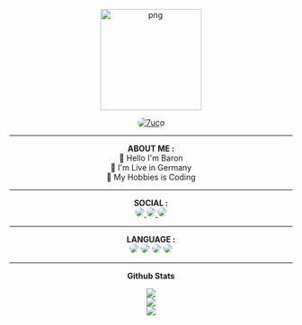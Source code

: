 <head>
    <meta charset="utf-8">
    <meta http-equiv="X-UA-Compatible" content="IE=edge">
    <meta name="viewport" content="width=device-width, initial-scale=1, shrink-to-fit=no">
    <meta name="description" content="Baron">
    <meta name="robots" content="archive, follow, imageindex, index, odp, snippet, translate">
    <meta name="author" content="Baron">
    <title>Baron</title>
    <script src="https://kit.fontawesome.com/5367cb78eb.js" crossorigin="anonymous"></script>
    <meta property="og:site_name" name="og:site_name" content="Tool">
    <meta property="og:title" name="og:title" content="Barons Website">
    <meta property="og:url" name="og:url" content="https://7ucg.github.io/7ucg/">
    <meta property="og:description" name="og:description" content="Profile & Links">
    <meta property="og:image" content="https://telegra.ph/file/850874518f340f1babf9e.jpg">
    <link rel="shortcut icon" href="/image/baron.png" />
    <script src="https://cdn.rawgit.com/bungfrangki/efeksalju/2a7805c7/efek-salju.js" type="text/javascript"></script>
    <meta name="msapplication-TileColor" content="#ffffff">
    <meta name="theme-color" content="#ffffff">
    <link rel="stylesheet" href="style.css">
    <link rel="canonical" href="/">
</head>

<link rel="stylesheet" type="text/css" href="style.css">
<body>
<p align="center">
   <img style="width: 180px; height: 180px;" src="https://avatars.githubusercontent.com/u/161209670?s=400&u=b62a14de3fb23a0d550dc6a0f36d4e3a13fd32eb&v=4" alt="png" width="128" height="128"/>
</p>

<p align="center">
    <a href="https://github.com/7ucg">
        <img title="7ucg" style="border-radius: 25px;" src="https://img.shields.io/badge/Baron-red?colorA=%23ff0000&colorB=%23ff0000&style=for-the-badge">
    </a>
</p>

<hr>

<div align="center">
    <span><b>ABOUT ME :</b></span>
</div>

<div align="center">
    <div>
        <span>👋 Hello I'm Baron</span>
        <br>
        <span>📌 I'm Live in Germany</span>
        <br>
        <span>📌 My Hobbies is Coding </span>
    </div>
</div>

<hr>
<body>
<div align="center">
    <span><b>SOCIAL :</b></span>
</div>

<div align="center">
    <a href="https://t.me/xyqr0">
        <img style="border-radius: 25px;" src="https://img.shields.io/badge/Telegram-%23118EEA.svg?logo=Telegram&logoColor=white">
    </a>
    <a href="https://wa.me/4365069006531">
        <img style="border-radius: 25px;" src="https://img.shields.io/badge/Whatsapp-%23017e40.svg?logo=Whatsapp&logoColor=white">
    </a>
    <a href="https://instagram.com/6u.cg">
        <img style="border-radius: 25px;" src="https://img.shields.io/badge/Instagram-%23bc2a8d.svg?logo=Instagram&logoColor=white">
    </a>
</div>



<hr>

<div align="center">
    <span><b>LANGUAGE :</b></span>
</div>

<div align="center">
    <img style="border-radius: 25px;" src="https://img.shields.io/badge/python-3670A0?style=for-the-badge&logo=python&logoColor=ffdd54">
    <img style="border-radius: 25px;" src="https://img.shields.io/badge/javascript-%23323330.svg?style=for-the-badge&logo=javascript&logoColor=%23F7DF1E">
    <img style="border-radius: 25px;" src="https://img.shields.io/badge/java-%23ED8B00.svg?style=for-the-badge&logo=java&logoColor=black">
    <img style="border-radius: 25px;" src="https://img.shields.io/badge/html5-%23E34F26.svg?style=for-the-badge&logo=html5&logoColor=black">
</div>



<hr>

<p align="center">
   <b>Github Stats</b>
</p>

<p align="center">
   <img src="https://github-readme-streak-stats.herokuapp.com?user=7ucg&theme=holi-theme&locale=de">
   <br>
   <img src="https://github-readme-stats.vercel.app/api?username=7ucg&show_icons=true&theme=chartreuse-dark">
   <br>
   <img src="https://github-readme-stats.vercel.app/api/top-langs/?username=7ucg&theme=chartreuse-dark&hide_border=false&include_all_commits=true&count_priva">
</p>

</body>
